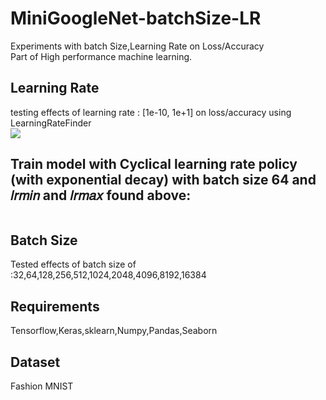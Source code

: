 # MiniGoogleNet-batchSize-LR
Experiments with batch Size,Learning Rate on Loss/Accuracy<br>
Part of High performance machine learning.

## Learning Rate
testing effects of learning rate : [1e-10, 1e+1] on loss/accuracy using LearningRateFinder<br>
<img src="./LR finder">

## Train model with Cyclical learning rate policy (with exponential decay) with batch size 64 and 𝑙𝑟𝑚𝑖𝑛  and  𝑙𝑟𝑚𝑎𝑥 found above:
<img src="">

## Batch Size
Tested effects of batch size of :32,64,128,256,512,1024,2048,4096,8192,16384<br>
<img src="">

## Requirements
Tensorflow,Keras,sklearn,Numpy,Pandas,Seaborn

## Dataset
Fashion MNIST
